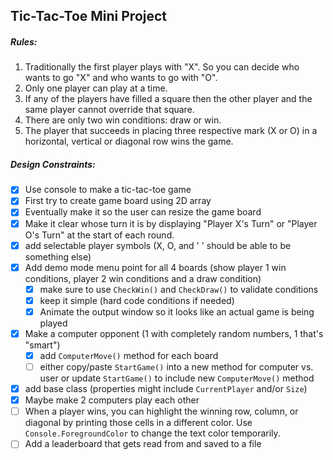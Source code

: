 ## Tic-Tac-Toe Mini Project
##### Rules:
1. Traditionally the first player plays with "X". So you can decide who wants to go "X" and who wants to go with "O". 
2. Only one player can play at a time.
3. If any of the players have filled a square then the other player and the same player cannot override that square.
4. There are only two win conditions: draw or win.
5. The player that succeeds in placing three respective mark (X or O) in a horizontal, vertical or diagonal row wins the game.

##### Design Constraints:
- [x] Use console to make a tic-tac-toe game
- [x] First try to create game board using 2D array
- [x] Eventually make it so the user can resize the game board
- [x] Make it clear whose turn it is by displaying "Player X's Turn" or "Player O's Turn" at the start of each round.
- [x] add selectable player symbols (X, O, and ' ' should be able to be something else)
- [x] Add demo mode menu point for all 4 boards (show player 1 win conditions, player 2 win conditions and a draw condition)
	- [x] make sure to use `CheckWin()` and `CheckDraw()` to validate conditions
	- [x] keep it simple (hard code conditions if needed)
	- [x] Animate the output window so it looks like an actual game is being played
- [x] Make a computer opponent (1 with completely random numbers, 1 that's "smart")
	- [x] add `ComputerMove()` method for each board
	- [ ] either copy/paste `StartGame()` into a new method for computer vs. user or update `StartGame()` to include new `ComputerMove()` method
- [x] add base class (properties might include `CurrentPlayer` and/or `Size`)
- [x] Maybe make 2 computers play each other
- [ ] When a player wins, you can highlight the winning row, column, or diagonal by printing those cells in a different color. Use `Console.ForegroundColor` to change the text color temporarily.
- [ ] Add a leaderboard that gets read from and saved to a file
